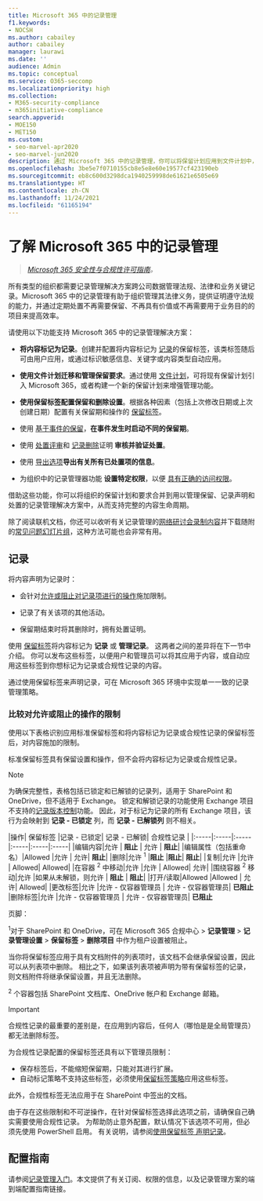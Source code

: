 ```yaml
---
title: Microsoft 365 中的记录管理
f1.keywords:
- NOCSH
ms.author: cabailey
author: cabailey
manager: laurawi
ms.date: ''
audience: Admin
ms.topic: conceptual
ms.service: O365-seccomp
ms.localizationpriority: high
ms.collection:
- M365-security-compliance
- m365initiative-compliance
search.appverid:
- MOE150
- MET150
ms.custom:
- seo-marvel-apr2020
- seo-marvel-jun2020
description: 通过 Microsoft 365 中的记录管理，你可以将保留计划应用到文件计划中，以管理保留、记录声明和处置。
ms.openlocfilehash: 3be5e7f0710155cb8e5e8e60e19577cf423190eb
ms.sourcegitcommit: eb8c600d3298dca1940259998de61621e6505e69
ms.translationtype: HT
ms.contentlocale: zh-CN
ms.lasthandoff: 11/24/2021
ms.locfileid: "61165194"
---
```

# <a name="learn-about-records-management-in-microsoft-365"></a>了解 Microsoft 365 中的记录管理

>*[Microsoft 365 安全性与合规性许可指南](/office365/servicedescriptions/microsoft-365-service-descriptions/microsoft-365-tenantlevel-services-licensing-guidance/microsoft-365-security-compliance-licensing-guidance)。*

所有类型的组织都需要记录管理解决方案跨公司数据管理法规、法律和业务关键记录。Microsoft 365 中的记录管理有助于组织管理其法律义务，提供证明遵守法规的能力，并通过定期处置不再需要保留、不再具有价值或不再需要用于业务目的的项目来提高效率。

请使用以下功能支持 Microsoft 365 中的记录管理解决方案：

- **将内容标记为记录**。创建并配置将内容标记为 [记录](#records)的保留标签，该类标签随后可由用户应用，或通过标识敏感信息、关键字或内容类型自动应用。

- **使用文件计划迁移和管理保留要求**。通过使用 [文件计划](file-plan-manager.md)，可将现有保留计划引入 Microsoft 365，或者构建一个新的保留计划来增强管理功能。

- **使用保留标签配置保留和删除设置**。根据各种因素（包括上次修改日期或上次创建日期）配置有关保留期和操作的 [保留标签](retention.md#retention-labels)。

- 使用 [基于事件的保留](event-driven-retention.md)，**在事件发生时启动不同的保留期**。

- 使用 [处置评审](disposition.md#disposition-reviews)和 [记录删除](disposition.md#disposition-of-records)证明 **审核并验证处置**。

- 使用 [导出选项](disposition.md#filter-and-export-the-views)**导出有关所有已处置项的信息**。

- 为组织中的记录管理器功能 **设置特定权限**，以便 [具有正确的访问权限](../security/office-365-security/permissions-in-the-security-and-compliance-center.md)。

借助这些功能，你可以将组织的保留计划和要求合并到用以管理保留、记录声明和处置的记录管理解决方案中，从而支持完整的内容生命周期。

除了阅读联机文档，你还可以收听有关记录管理的[网络研讨会录制内容](https://aka.ms/MIPC/Video-RecordsManagementWebinar)并下载随附的[常见问题幻灯片组](https://aka.ms/MIPC/Blog-RecordsManagementWebinar)，这种方法可能也会非常有用。

## <a name="records"></a>记录

将内容声明为记录时：

- 会针对[允许或阻止对记录项进行的操作](#compare-restrictions-for-what-actions-are-allowed-or-blocked)施加限制。

- 记录了有关该项的其他活动。

- 保留期结束时将其删除时，拥有处置证明。

使用 [保留标签](retention.md#retention-labels)将内容标记为 **记录** 或 **管理记录**。 这两者之间的差异将在下一节中介绍。 你可以发布这些标签，以便用户和管理员可以将其应用于内容，或自动应用这些标签到你想标记为记录或合规性记录的内容。

通过使用保留标签来声明记录，可在 Microsoft 365 环境中实现单一一致的记录管理策略。

### <a name="compare-restrictions-for-what-actions-are-allowed-or-blocked"></a>比较对允许或阻止的操作的限制

使用以下表格识别应用标准保留标签和将内容标记为记录或合规性记录的保留标签后，对内容施加的限制。

标准保留标签具有保留设置和操作，但不会将内容标记为记录或合规性记录。

> [!NOTE]
> 为确保完整性，表格包括已锁定和已解锁的记录列，适用于 SharePoint 和 OneDrive，但不适用于 Exchange。 锁定和解锁记录的功能使用 Exchange 项目不支持的[记录版本控制](record-versioning.md)功能。 因此，对于标记为记录的所有 Exchange 项目，该行为会映射到 **记录 - 已锁定** 列，而 **记录 - 已解锁列** 则不相关。


|操作| 保留标签 |记录 - 已锁定| 记录 - 已解锁| 合规性记录 |
|:-----|:-----|:-----|:-----|:-----|:-----|
|编辑内容|允许 | **阻止** | 允许 | **阻止**|
|编辑属性（包括重命名）|Allowed |允许 | 允许| **阻止**|
|删除|允许 <sup>1</sup> |**阻止** |**阻止**| **阻止**|
|复制|允许 |允许 | Allowed| Allowed|
|在容器 <sup>2</sup> 中移动|允许 |允许 | Allowed| 允许|
|围绕容器 <sup>2</sup> 移动|允许 |如果从未解锁，则允许 | **阻止** | **阻止**|
|打开/读取|Allowed |Allowed | 允许| Allowed|
|更改标签|允许 |允许 - 仅容器管理员 | 允许 - 仅容器管理员| **已阻止**
|删除标签|允许 |允许 - 仅容器管理员 | 允许 - 仅容器管理员| **已阻止**

页脚：

<sup>1</sup>对于 SharePoint 和 OneDrive，可在 Microsoft 365 合规中心 > **记录管理** > **记录管理设置** > **保留标签** > **删除项目** 中作为租户设置被阻止。

当你将保留标签应用于具有文档附件的列表项时，该文档不会继承保留设置，因此可以从列表项中删除。 相比之下，如果该列表项被声明为带有保留标签的记录，则文档附件将继承保留设置，并且无法删除。

<sup>2</sup> 个容器包括 SharePoint 文档库、OneDrive 帐户和 Exchange 邮箱。

> [!IMPORTANT]
> 合规性记录的最重要的差别是，在应用到内容后，任何人（哪怕是是全局管理员）都无法删除标签。
>
> 为合规性记录配置的保留标签还具有以下管理员限制：
>
> - 保存标签后，不能缩短保留期，只能对其进行扩展。
> - 自动标记策略不支持这些标签，必须使用[保留标签策略](create-apply-retention-labels.md)应用这些标签。
>
> 此外，合规性标签无法应用于在 SharePoint 中签出的文档。
>
> 由于存在这些限制和不可逆操作，在针对保留标签选择此选项之前，请确保自己确实需要使用合规性记录。 为帮助防止意外配置，默认情况下该选项不可用，但必须先使用 PowerShell 启用。 有关说明，请参阅[使用保留标签 声明记录](declare-records.md)。

## <a name="configuration-guidance"></a>配置指南

请参阅[记录管理入门](get-started-with-records-management.md)。本文提供了有关订阅、权限的信息，以及记录管理方案的端到端配置指南链接。